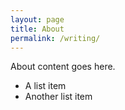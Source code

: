 ```yaml
---
layout: page
title: About
permalink: /writing/
---
```


About content goes here.

* A list item
* Another list item
